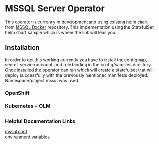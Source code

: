# MSSQL Server Operator
This operator is currently in development and using [existing helm chart](https://github.com/microsoft/mssql-docker/tree/master/linux/sample-helm-chart-statefulset-deployment) from [MSSQL Docker](https://github.com/microsoft/mssql-docker) repository. This implementation using the StatefulSet helm chart sample which is where the link will lead you.  

## Installation

In order to get this working currently you have to install the configmap, secret, service account, and role binding in the config/samples directory. Once installed the operator can run which will create a statefulset that will deploy successfully with the previously mentioned manifests deployed. Namespace/project mssql was used.

### OpenShift

### Kubernetes + OLM

## 

### Helpful Documentation Links
[mssql.conf](https://docs.microsoft.com/en-us/sql/linux/sql-server-linux-configure-mssql-conf?view=sql-server-ver15#mssql-conf-format)  
[environment variables](https://docs.microsoft.com/en-us/sql/linux/sql-server-linux-configure-environment-variables?view=sql-server-ver15)
